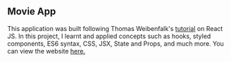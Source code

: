 ## Movie App
This application was built following Thomas Weibenfalk's [tutorial](https://youtu.be/6bxWgYfN4CQ) on React JS. In this project, I learnt and applied concepts such as hooks, styled components, ES6 syntax, CSS, JSX, State and Props, and much more. You can view the website [here.](https://vigilant-brattain-17eb38.netlify.app/)
